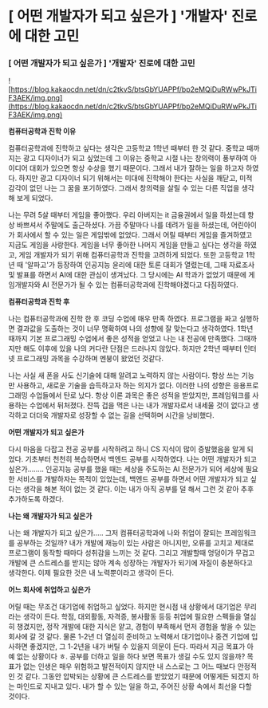 # [ 어떤 개발자가 되고 싶은가 ] '개발자' 진로에 대한 고민

### **[ 어떤 개발자가 되고 싶은가 ] '개발자' 진로에 대한 고민**

![https://blog.kakaocdn.net/dn/c2tkvS/btsGbYUAPPf/bp2eMQiDuRWwPkJTiF3AEK/img.png](https://blog.kakaocdn.net/dn/c2tkvS/btsGbYUAPPf/bp2eMQiDuRWwPkJTiF3AEK/img.png)

**컴퓨터공학과 진학 이유**

컴퓨터공학과에 진학하고 싶다는 생각은 고등학교 1학년 때부터 한 것 같다. 중학교 때까지는 광고 디자이너가 되고 싶었는데 그 이유는 중학교 시절 나는 창의력이 풍부하여 아이디어 대회가 있으면 항상 수상을 했기 때문이다. 그래서 내가 잘하는 일을 하고자 하였다. 하지만 광고 디자이너 되기 위해서는 미대에 진학해야 한다는 사실을 깨닫고, 미적 감각이 없던 나는 그 꿈을 포기하였다. 그래서 창의력을 살릴 수 있는 다른 직업을 생각해 보게 되었다.

나는 무려 5살 때부터 게임을 좋아했다. 우리 아버지는 it 금융권에서 일을 하셨는데 항상 바쁘셔서 주말에도 출근하셨다. 가끔 주말마다 나를 데려가 일을 하셨는데, 어린아이가 회사에서 할 수 있는 일은 게임밖에 없었다. 그래서 어릴 때부터 게임을 즐겨하였고 지금도 게임을 사랑한다. 게임을 너무 좋아한 나머지 게임을 만들고 싶다는 생각을 하였고, 게임 개발자가 되기 위해 컴퓨터공학과 진학을 고려하게 되었다. 또한 고등학교 1학년 때 '알파고'가 등장하여 인공지능 윤리에 대한 토론 대회가 열렸는데, 그때 자료조사 및 발표를 하면서 AI에 대한 관심이 생겨났다. 그 당시에는 AI 학과가 없었기 때문에 게임개발자와 AI 전문가가 될 수 있는 컴퓨터공학과에 진학해야겠다고 다짐하였다.

**컴퓨터공학과 진학 후**

나는 컴퓨터공학과에 진학 한 후 코딩 수업에 매우 만족 하였다. 프로그램을 짜고 실행하면 결과값을 도출하는 것이 너무 명확하여 나의 성향에 잘 맞는다고 생각하였다. 1학년 때까지 기본 프로그래밍 수업에서 좋은 성적을 얻었고 나는 내 전공에 만족했다. 그때까지만 해도 이후에 있을 나의 커다란 단점은 드러나지 않았다. 하지만 2학년 때부터 인터넷 프로그래밍 과목을 수강하며 멘붕이 왔었던 것같다.

나는 사실 새 폰을 사도 신기술에 대해 알려고 노력하지 않는 사람이다. 항상 쓰는 기능만 사용하고, 새로운 기술을 습득하고자 하는 의지가 없다. 이러한 나의 성향은 응용프로그래밍 수업들에서 탄로 났다. 항상 이론 과목은 좋은 성적을 받았지만, 프레임워크를 사용하는 수업에서 뒤처졌다. 잔뜩 겁을 먹은 나는 내가 개발자로서 내세울 것이 없다고 생각하고 더더욱 개발자로 성장할 수 없는 길을 선택하며 시간을 낭비했다.

**어떤 개발자가 되고 싶은가**

다시 마음을 다잡고 전공 공부를 시작하려고 하니 CS 지식이 많이 증발했음을 알게 되었다. 기초부터 천천히 복습하면서 백엔드 공부를 시작하였다. 나는 어떤 개발자가 되고 싶은가........ 인공지능 공부를 했을 때는 세상을 주도하는 AI 전문가가 되어 세상에 필요한 서비스를 개발하자는 목적이 있었는데, 백엔드 공부를 하면서 어떤 개발자가 되고 싶다는 생각을 해본 적이 없는 것 같다. 이는 내가 아직 공부를 덜 해서 그런 것 같아 추후 추가하도록 하겠다.

**나는 왜 개발자가 되고 싶은가**

나는 왜 개발자가 되고 싶은가..... 그저 컴퓨터공학과에 나와 취업이 잘되는 프레임워크를 공부하는 것일까? 내가 개발에 재능이 있는 사람은 아니지만, 오류를 고치고 제대로 프로그램이 동작할 때마다 성취감을 느끼는 것 같다. 그리고 개발할때 엉덩이가 무겁고 개발에 큰 스트레스를 받지는 않아 계속 성장하는 개발자가 되기에 자질이 충분하다고 생각한다. 이제 필요한 것은 내 노력뿐이라고 생각이 든다.

**어느 회사에 취업하고 싶은가**

어릴 때는 무조건 대기업에 취업하고 싶었다. 하지만 현시점 내 상황에서 대기업은 무리라는 생각이 든다. 학점, 대외활동, 자격증, 봉사활동 등등 취업에 필요한 스펙들을 열심히 챙겼지만, 정작 개발에 대한 지식은 얕고, 경험이 부족해서 먼저 경험을 쌓을 수 있는 회사에 갈 것 같다. 물론 1-2년 더 열심히 준비하고 노력해서 대기업이나 중견 기업에 입사하면 좋겠지만, 그 1-2년을 내가 버틸 수 있을지 의문이 든다. 따라서 지금 목표가 아예 없는 상황이다 ㅎ. 공부를 더하고 일을 하다 보면 목표가 생길 수도 있지 않을까? 목표가 없는 인생은 매우 위험하고 발전적이지 않지만 내 스스로는 그 어느 때보다 안정적인 것 같다. 그동안 압박되는 상황에 큰 스트레스를 받았었기 때문에 어떻게든 되겠지 하는 마인드로 지내고 있다. 내가 할 수 있는 일을 하고, 주어진 상황 속에서 최선을 다할 것이다.